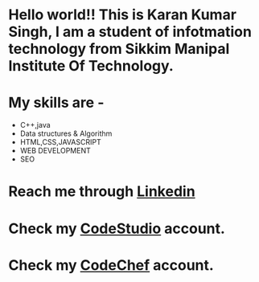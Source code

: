 # Hello world!! This is Karan Kumar Singh, I am a student of infotmation technology from Sikkim Manipal Institute Of Technology.
# My skills are -
- C++,java 
- Data structures & Algorithm
- HTML,CSS,JAVASCRIPT 
- WEB DEVELOPMENT     
- SEO                 
# Reach me through [Linkedin](https://www.linkedin.com/in/karan-kumar-singh-031b621a6/?lipi=urn%3Ali%3Apage%3Aprofile_common_profile_index%3Bec2ebdf1-f979-4fbd-876e-6539d6ee99cd)
# Check my [CodeStudio](https://www.codingninjas.com/codestudio/profile/594de514-de4d-4e86-9d6e-73bea774ed6b) account.
# Check my [CodeChef](https://www.codechef.com/users/karancps17) account.
